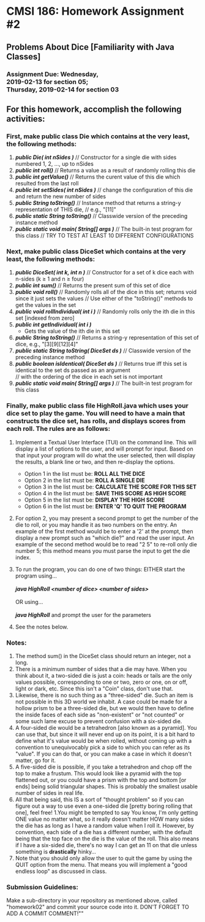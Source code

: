 # CMSI 186: Homework Assignment #2
## Problems About Dice [Familiarity with Java Classes]
### Assignment Due: Wednesday,<br />2019-02-13 for section 05;<br />Thursday, 2019-02-14 for section 03

## For this homework, accomplish the following activities:

### First, make public class Die which contains at the very least, the following methods:

1.  **_public Die( int nSides )_**
    // Constructor for a single die with sides numbered 1, 2, …, up to nSides
1.  **_public int roll()_**
    // Returns a value as a result of randomly rolling this die
1.  **_public int getValue()_**
    // Returns the curent value of this die which resulted from the last roll
1.  **_public int setSides( int nSides )_**
    // change the configuration of this die and return the new number of sides
1.  **_public String toString()_**
    // Instance method that returns a string-y representation of THIS die,
    // e.g., "[11]"
1.  **_public static String toString()_**
    // Classwide version of the preceding instance method
1.  **_public static void main( String[] args )_**
    // The built-in test program for this class
    // TRY TO TEST AT LEAST 10 DIFFERENT CONFIGURATIONS

### Next, make public class DiceSet which contains at the very least, the following methods:

1.  **_public DiceSet( int k, int n )_**
    // Constructor for a set of k dice each with n-sides (k ≥ 1 and n ≥ four)
1.  **_public int sum()_**
    // Returns the present sum of this set of dice
1.  **_public void roll()_**
    // Randomly rolls all of the dice in this set; returns void since it just sets the values
    // Use either of the "toString()" methods to get the values in the set
1.  **_public void rollIndividual( int i )_**
    // Randomly rolls only the ith die in this set [indexed from zero]
1.  **_public int getIndividual( int i )_**
    * Gets the value of the ith die in this set
1.  **_public String toString()_**
    // Returns a string-y representation of this set of dice, e.g., "[3][9][12][4]"
1.  **_public static String toString( DiceSet ds )_**
    // Classwide version of the preceding instance method
1.  **_public boolean isIdentical( DiceSet ds )_**
    // Returns true iff this set is identical to the set ds passed as an argument<br />
    // with the ordering of the dice in each set is not important
1.  **_public static void main( String[] args )_**
    // The built-in test program for this class

### Finally, make public class file HighRoll.java which uses your dice set to play the game. You will need to have a main that constructs the dice set, has rolls, and displays scores from each roll. The rules are as follows:

1.  Implement a Textual User Interface (TUI) on the command line. This will display a list of options to the user, and will prompt for input. Based on that input your program will do what the user selected, then will display the results, a blank line or two, and then re-display the options.
    * Option 1 in the list must be: **ROLL ALL THE DICE**
    * Option 2 in the list must be: **ROLL A SINGLE DIE**
    * Option 3 in the list must be: **CALCULATE THE SCORE FOR THIS SET**
    * Option 4 in the list must be: **SAVE THIS SCORE AS HIGH SCORE**
    * Option 5 in the list must be: **DISPLAY THE HIGH SCORE**
    * Option 6 in the list must be: **ENTER 'Q' TO QUIT THE PROGRAM**
1.  For option 2, you may present a second prompt to get the number of the die to roll, or you may handle it as two numbers on the entry. An example of the first method would be to enter a '2' at the prompt, then display a new prompt such as "which die?" and read the user input. An example of the second method would be to read "2 5" to re-roll only die number 5; this method means you must parse the input to get the die index.
1.  To run the program, you can do one of two things: EITHER start the program using...<br /><br />
    **_java HighRoll &lt;number of dice&gt; &lt;number of sides&gt;_**<br /><br />
    OR using...<br /><br />
    **_java HighRoll_** and prompt the user for the parameters
  
4.  See the notes below.

### Notes:

1.  The method sum() in the DiceSet class should return an integer, not a long.
1.  There is a minimum number of sides that a die may have. When you think about it, a two-sided die is just a coin: heads or tails are the only values possible, corresponding to one or two, zero or one, on or off, light or dark, etc. Since this isn't a "Coin" class, don't use that.
1.  Likewise, there is no such thing as a "three-sided" die. Such an item is not possible in this 3D world we inhabit. A case could be made for a hollow prism to be a three-sided die, but we would then have to define the inside faces of each side as "non-existent" or "not counted" or some such lame excuse to prevent confusion with a six-sided die.
1.  A four-sided die would be a tetrahedron [also known as a pyramid]. You can use that, but since it will never end up on its point, it is a bit hard to define what it's value would be when rolled, without coming up with a convention to unequivocably pick a side to which you can refer as its "value". If you can do that, or you can make a case in which it doesn't matter, go for it.
1.  A five-sided die is possible, if you take a tetrahedron and chop off the top to make a frustum. This would look like a pyramid with the top flattened out, or you could have a prism with the top and bottom [or ends] being solid triangular shapes. This is probably the smallest usable number of sides in real life.
1.  All that being said, this IS a sort of "thought problem" so if you can figure out a way to use even a one-sided die [pretty boring rolling that one], feel free!
1.You might be tempted to say You know, I'm only getting ONE value no matter what, so it really doesn't matter HOW many sides the die has as long as I have a random value when I roll it. However, by convention, each side of a die has a different number, with the default being that the top face on the die is the value of the roll. This also means if I have a six-sided die, there's no way I can get an 11 on that die unless something is **drastically** hinky…
1.  Note that you should only allow the user to quit the game by using the QUIT option from the menu. That means you will implement a "good endless loop" as discussed in class.

### Submission Guidelines:
Make a sub-directory in your repository as mentioned above, called "homework02" and commit your source code into it. DON'T FORGET TO ADD A COMMIT COMMENT!""

